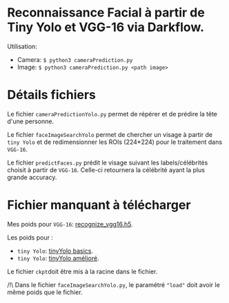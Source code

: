 # Reconnaissance Facial à partir de Tiny Yolo et VGG-16 via Darkflow.
Utilisation:

* Camera: ```$ python3 cameraPrediction.py```
* Image: ```$ python3 cameraPrediction.py <path image>```

# Détails fichiers
Le fichier `cameraPredictionYolo.py` permet de répérer et de prédire la tête d'une personne.

Le fichier `faceImageSearchYolo` permet de chercher un visage à partir de `tiny Yolo` et de redimensionner les ROIs (224*224) pour le traitement dans `VGG-16`.

Le fichier `predictFaces.py` prédit le visage suivant les labels/célébrités choisit à partir de `VGG-16`. Celle-ci retournera la célébrité ayant la plus grande accuracy.

# Fichier manquant à télécharger
Mes poids pour `VGG-16`: [recognize_vgg16.h5](https://drive.google.com/open?id=1Lt90so56bYPsewnCBu8T8RhScuun0KhX).

Les poids pour :

* `tiny Yolo`: [tinyYolo basics](https://drive.google.com/open?id=1iOCNDxTVvvBY-3Q6BV2RNam6fB_mdIVP).
* `tiny Yolo`: [tinyYolo amélioré](https://drive.google.com/open?id=1pBftHxL_dfa67Rl2TI9U4QnlWaNfH-Qr).

Le fichier `ckpt`doit être mis à la racine dans le fichier.

/!\ Dans le fichier `faceImageSearchYolo.py`, le paramétré `"load"` doit avoir le même poids que le fichier.
